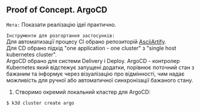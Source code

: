 ## Proof of Concept. ArgoCD  

`Мета:` Показати реалізацію ідеї практично.

`Інструменти для розгортання застосунків:`  
Для автоматизації процесу CI обрано репозиторій [AsciiArtify](https://github.com/astergam/SciiArtify).  
Для CD обрано підхід "one application - one cluster" з "single host kubernetes cluster".  
ArgoCD обрано для системи Delivery і Deploy. ArgoCD - контролер Kubernetes який відстежує запущені додатки, порівнює поточний стан з бажаним та інформує через візуалізацію про відмінності, чим надає можливість для ручної або автоматичної синхронізації бажаного стану.  
  
1. Створимо окремий локальний кластер для ArgoCD:  
```bash
$ k3d cluster create argo
```